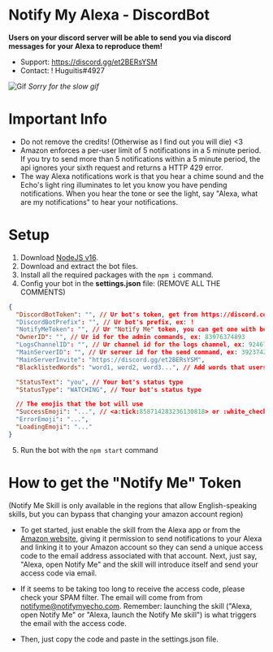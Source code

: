 # Notify My Alexa - DiscordBot
**Users on your discord server will be able to send you via discord messages for your Alexa to reproduce them!**
- Support: https://discord.gg/et2BERsYSM
- Contact: ! Huguitis#4927

![Gif](https://s10.gifyu.com/images/2022-01-20-21-00-44.gif)
*Sorry for the slow gif*

# Important Info
- Do not remove the credits! (Otherwise as I find out you will die) <3
- Amazon enforces a per-user limit of 5 notifications in a 5 minute period. If you try to send more than 5 notifications within a 5 minute period, the api ignores your sixth request and returns a HTTP 429 error.
- The way Alexa notifications work is that you hear a chime sound and the Echo's light ring illuminates to let you know you have pending notifications. When you hear the tone or see the light, say "Alexa, what are my notifications" to hear your notifications.

# Setup
1. Download [NodeJS v16](https://nodejs.org/dist/v16.13.2/node-v16.13.2-x64.msi).
2. Download and extract the bot files.
3. Install all the required packages with the `npm i` command.
4. Config your bot in the **settings.json** file: (REMOVE ALL THE COMMENTS)
```json
{
  "DiscordBotToken": "", // Ur bot's token, get from https://discord.com/developers
  "DiscordBotPrefix": "", // Ur bot's prefix, ex: !
  "NotifyMeToken": "", // Ur "Notify Me" token, you can get one with below tutorial.
  "OwnerID": "", // Ur id for the admin commands, ex: 83976374893
  "LogsChannelID": "", // Ur channel id for the logs channel, ex: 92467298442
  "MainServerID": "", // Ur server id for the send command, ex: 392374264276
  "MainServerInvite": "https://discord.gg/et2BERsYSM", 
  "BlacklistedWords": "word1, word2, word3...", // Add words that users cannot send to your alexa, separate them with ", "

  "StatusText": "you", // Your bot's status type
  "StatusType": "WATCHING", // Your bot's status type

  // The emojis that the bot will use
  "SuccessEmoji": "...", // <a:tick:858714283236130818> or :white_check_mark: are valid emojis.
  "ErrorEmoji": "...",
  "LoadingEmoji": "..."
}
```
5. Run the bot with the `npm start` command

# How to get the "Notify Me" Token
(Notify Me Skill is only available in the regions that allow English-speaking skills, but you can bypass that changing your amazon account region)

- To get started, just enable the skill from the Alexa app or from the [Amazon website](https://www.amazon.com/Thomptronics-Notify-Me/dp/B07BB2FYFS), giving it permission to send notifications to your Alexa and linking it to your Amazon account so they can send a unique access code to the email address associated with that account. Next, just say, "Alexa, open Notify Me" and the skill will introduce itself and send your access code via email.

- If it seems to be taking too long to receive the access code, please check your SPAM filter. The email will come from from notifyme@notifymyecho.com. Remember: launching the skill ("Alexa, open Notify Me" or "Alexa, launch the Notify Me skill") is what triggers the email with the access code.

- Then, just copy the code and paste in the settings.json file.
